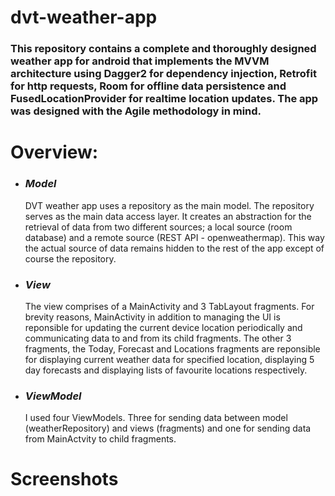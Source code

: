 # dvt-weather-app
### This repository contains a complete and thoroughly designed weather app for android that implements the MVVM architecture using Dagger2 for dependency injection, Retrofit for http requests, Room for offline data persistence and FusedLocationProvider for realtime location updates. The app was designed with the Agile methodology in mind.
# Overview:

* ### ___Model___
  DVT weather app uses a repository as the main model. The repository serves as the main data access layer. It creates an abstraction for the          retrieval of data from two different sources; a local source (room database) and a remote source (REST API - openweathermap). This way the actual source of data remains hidden to the rest of the app except of course the repository.

* ### ___View___
  The view comprises of a MainActivity and 3 TabLayout fragments. For brevity reasons, MainActivity in addition to managing the UI is reponsible for updating the current device location periodically and communicating data to and from its child fragments. The other 3 fragments, the Today, Forecast and Locations fragments are reponsible for displaying current weather data for specified location, displaying 5 day forecasts and displaying lists of favourite locations respectively. 
 
* ### ___ViewModel___
  I used four ViewModels. Three for sending data between model (weatherRepository) and views (fragments) and one for sending data from MainActvity to child fragments. 

# Screenshots 

<div align = "center">
  
</div>
  
